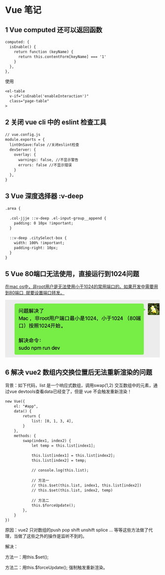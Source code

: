 # Vue 笔记

## 1 Vue computed 还可以返回函数

```
computed: {
  isEnable() {
    return function (keyName) {
      return this.contentForm[keyName] === '1'
    }
  },
},
```

使用

```
<el-table
  v-if="isEnable('enableInteraction')"
  class="page-table"
>
```

## 2 关闭 vue cli 中的 eslint 检查工具

```
// vue.config.js
module.exports = {
  lintOnSave:false //关闭eslint检查
  devServer: {
    overlay: {
      warnings: false, //不显示警告
      errors: false	//不显示错误
    }
  },
}
```

## 3 Vue 深度选择器 :v-deep

```
.area {

  .col-jjje ::v-deep .el-input-group__append {
    padding: 0 10px !important;
  }

  ::v-deep .citySelect-box {
    width: 100% !important;
    padding-right: 10px;
  }
}
```

## 5 Vue 80端口无法使用，直接运行到1024问题

[在mac os中，非root用户是无法使用小于1024的常用端口的。如果开发中需要用到80端口, 就要设置端口转发。](https://blog.csdn.net/samuelandkevin/article/details/80279773)

![](./781589-20210819154746534-814249557.png)

## 6 解决 vue2 数组内交换位置后无法重新渲染的问题

背景：如下代码，list 是一个响应式数组，调用swap(1,2) 交互数组中的元素，通过vue devtools查看data已经变了，但是 vue 不会触发重新渲染！

```
new Vue({
	el: "#app",
	data() {
		return {
			list: [0, 1, 3, 4],
		}
	},
	methods: {
		swap(index1, index2) {
			let temp = this.list[index1];

			this.list[index1] = this.list[index2];
			this.list[index2] = temp;

			// console.log(this.list);

			// 方法一
			// this.$set(this.list, index1, this.list[index2])
			// this.$set(this.list, index2, temp)

			// 方法二
			this.$forceUpdate();
		},
	}
})
```

原因：vue2 只对数组的push pop shift unshift splice ... 等等这些方法做了代理，当做了这些之外的操作是监听不到的。

解决：

方法一：用this.$set();

方法二：用this.$forceUpdate(); 强制触发重新渲染。
